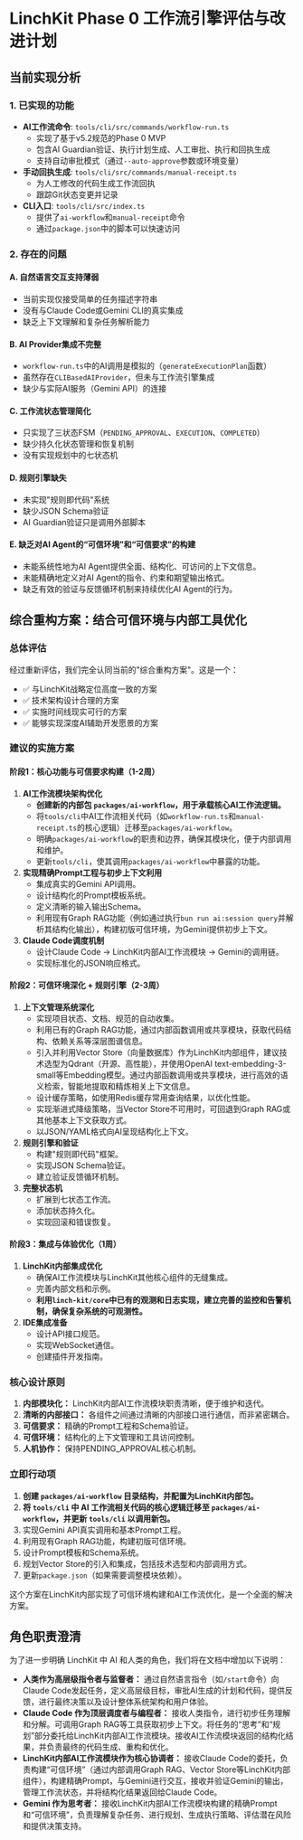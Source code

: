 # LinchKit Phase 0 工作流引擎评估与改进计划

## 当前实现分析

### 1. 已实现的功能

- **AI工作流命令**: `tools/cli/src/commands/workflow-run.ts`
  - 实现了基于v5.2规范的Phase 0 MVP
  - 包含AI Guardian验证、执行计划生成、人工审批、执行和回执生成
  - 支持自动审批模式（通过`--auto-approve`参数或环境变量）
- **手动回执生成**: `tools/cli/src/commands/manual-receipt.ts`
  - 为人工修改的代码生成工作流回执
  - 跟踪Git状态变更并记录
- **CLI入口**: `tools/cli/src/index.ts`
  - 提供了`ai-workflow`和`manual-receipt`命令
  - 通过`package.json`中的脚本可以快速访问

### 2. 存在的问题

#### A. 自然语言交互支持薄弱
- 当前实现仅接受简单的任务描述字符串
- 没有与Claude Code或Gemini CLI的真实集成
- 缺乏上下文理解和复杂任务解析能力

#### B. AI Provider集成不完整
- `workflow-run.ts`中的AI调用是模拟的（`generateExecutionPlan`函数）
- 虽然存在`CLIBasedAIProvider`，但未与工作流引擎集成
- 缺少与实际AI服务（Gemini API）的连接

#### C. 工作流状态管理简化
- 只实现了三状态FSM（`PENDING_APPROVAL`、`EXECUTION`、`COMPLETED`）
- 缺少持久化状态管理和恢复机制
- 没有实现规划中的七状态机

#### D. 规则引擎缺失
- 未实现"规则即代码"系统
- 缺少JSON Schema验证
- AI Guardian验证只是调用外部脚本

#### E. 缺乏对AI Agent的“可信环境”和“可信要求”的构建
- 未能系统性地为AI Agent提供全面、结构化、可访问的上下文信息。
- 未能精确地定义对AI Agent的指令、约束和期望输出格式。
- 缺乏有效的验证与反馈循环机制来持续优化AI Agent的行为。

## 综合重构方案：结合可信环境与内部工具优化

### 总体评估

经过重新评估，我们完全认同当前的"综合重构方案"。这是一个：
- ✅ 与LinchKit战略定位高度一致的方案
- ✅ 技术架构设计合理的方案
- ✅ 实施时间线现实可行的方案
- ✅ 能够实现深度AI辅助开发愿景的方案

### 建议的实施方案

#### 阶段1：核心功能与可信要求构建（1-2周）

1.  **AI工作流模块架构优化**
    - **创建新的内部包 `packages/ai-workflow`，用于承载核心AI工作流逻辑。**
    - 将`tools/cli`中AI工作流相关代码（如`workflow-run.ts`和`manual-receipt.ts`的核心逻辑）迁移至`packages/ai-workflow`。
    - 明确`packages/ai-workflow`的职责和边界，确保其模块化，便于内部调用和维护。
    - 更新`tools/cli`，使其调用`packages/ai-workflow`中暴露的功能。
2.  **实现精确Prompt工程与初步上下文利用**
    - 集成真实的Gemini API调用。
    - 设计结构化的Prompt模板系统。
    - 定义清晰的输入输出Schema。
    - 利用现有Graph RAG功能（例如通过执行`bun run ai:session query`并解析其结构化输出），构建初版可信环境，为Gemini提供初步上下文。
3.  **Claude Code调度机制**
    - 设计Claude Code -> LinchKit内部AI工作流模块 -> Gemini的调用链。
    - 实现标准化的JSON响应格式。

#### 阶段2：可信环境深化 + 规则引擎（2-3周）

1.  **上下文管理系统深化**
    - 实现项目状态、文档、规范的自动收集。
    - 利用已有的Graph RAG功能，通过内部函数调用或共享模块，获取代码结构、依赖关系等深层图谱信息。
    - 引入并利用Vector Store（向量数据库）作为LinchKit内部组件，建议技术选型为Qdrant（开源、高性能），并使用OpenAI text-embedding-3-small等Embedding模型。通过内部函数调用或共享模块，进行高效的语义检索，智能地提取和精炼相关上下文信息。
    - 设计缓存策略，如使用Redis缓存常用查询结果，以优化性能。
    - 实现渐进式降级策略，当Vector Store不可用时，可回退到Graph RAG或其他基本上下文获取方式。
    - 以JSON/YAML格式向AI呈现结构化上下文。
2.  **规则引擎和验证**
    - 构建"规则即代码"框架。
    - 实现JSON Schema验证。
    - 建立验证反馈循环机制。
3.  **完整状态机**
    - 扩展到七状态工作流。
    - 添加状态持久化。
    - 实现回滚和错误恢复。

#### 阶段3：集成与体验优化（1周）

1.  **LinchKit内部集成优化**
    - 确保AI工作流模块与LinchKit其他核心组件的无缝集成。
    - 完善内部文档和示例。
    - **利用`linch-kit/core`中已有的观测和日志实现，建立完善的监控和告警机制，确保复杂系统的可观测性。**
2.  **IDE集成准备**
    - 设计API接口规范。
    - 实现WebSocket通信。
    - 创建插件开发指南。

### 核心设计原则

1.  **内部模块化：** LinchKit内部AI工作流模块职责清晰，便于维护和迭代。
2.  **清晰的内部接口：** 各组件之间通过清晰的内部接口进行通信，而非紧密耦合。
3.  **可信要求：** 精确的Prompt工程和Schema验证。
4.  **可信环境：** 结构化的上下文管理和工具访问控制。
5.  **人机协作：** 保持PENDING_APPROVAL核心机制。

### 立即行动项

1.  **创建 `packages/ai-workflow` 目录结构，并配置为LinchKit内部包。**
2.  **将 `tools/cli` 中 AI 工作流相关代码的核心逻辑迁移至 `packages/ai-workflow`，并更新 `tools/cli` 以调用新包。**
3.  实现Gemini API真实调用和基本Prompt工程。
4.  利用现有Graph RAG功能，构建初版可信环境。
5.  设计Prompt模板和Schema系统。
6.  规划Vector Store的引入和集成，包括技术选型和内部调用方式。
7.  更新`package.json`（如果需要调整模块依赖）。

这个方案在LinchKit内部实现了可信环境构建和AI工作流优化，是一个全面的解决方案。

## 角色职责澄清

为了进一步明确 LinchKit 中 AI 和人类的角色，我们将在文档中增加以下说明：

- **人类作为高层级指令者与监督者：** 通过自然语言指令（如`/start`命令）向Claude Code发起任务，定义高层级目标，审批AI生成的计划和代码，提供反馈，进行最终决策以及设计整体系统架构和用户体验。
- **Claude Code 作为顶层调度者与编程者：** 接收人类指令，进行初步任务理解和分解。可调用Graph RAG等工具获取初步上下文。将任务的“思考”和“规划”部分委托给LinchKit内部AI工作流模块。接收AI工作流模块返回的结构化结果，并负责最终的代码生成、重构和优化。
- **LinchKit内部AI工作流模块作为核心协调者：** 接收Claude Code的委托，负责构建“可信环境”（通过内部调用Graph RAG、Vector Store等LinchKit内部组件），构建精确Prompt，与Gemini进行交互，接收并验证Gemini的输出，管理工作流状态，并将结构化结果返回给Claude Code。
- **Gemini 作为思考者：** 接收LinchKit内部AI工作流模块构建的精确Prompt和“可信环境”，负责理解复杂任务、进行规划、生成执行策略、评估潜在风险和提供决策支持。